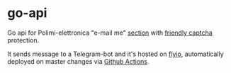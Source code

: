 # go-api
Go api for Polimi-elettronica "e-mail me" [section](https://master--polimi-electronics.netlify.app/contact/#e-mail-me) with [friendly captcha](https://friendlycaptcha.com/) protection.

It sends message to a Telegram-bot and it's hosted on [flyio](https://fly.io/), automatically deployed on master changes via [Github Actions](https://github.com/TIT8/go-api/actions/workflows/fly.yml).
